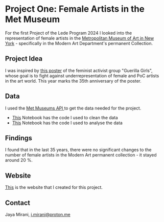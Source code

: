 # Project One: Female Artists in the Met Museum

For the first Project of the Lede Program 2024 I looked into the representation of female artists in the [Metropolitan Museum of Art in New York](https://www.metmuseum.org/art/collection) - specifically in the Modern Art Department's permanent Collection. 

## Project Idea

 I was inspired by [this poster](https://www.metmuseum.org/art/collection/search/849438) of the feminist activist group "Guerilla Girls", whose goal is to fight against underrepresentation of female and PoC artists in the art world. This year marks the 35th anniversary of the poster.

## Data

I used the [ Met Museums API ](https://metmuseum.github.io/) to get the data needed for the project. 

* [This](https://github.com/ljmirani/Lede_Project_One_data/blob/main/Lede_P1_Data%3ACleaning.ipynb) Notebook has the code I used to clean the data
* [This](Lede_P1_Analysis.ipynb) Notebook has the code I used to analyse the data



## Findings

 I found that in the last 35 years, there were no significant changes to the number of female artists in the Modern Art permanent collection - it stayed around 20 %.

## Website

[This](https://ljmirani.github.io/women-in-the-met/) is the website that I created for this project.

## Contact

Jaya Mirani, [j.mirani@proton.me](mailto:j.mirani@proton.me)
